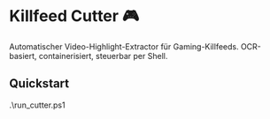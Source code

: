 ﻿# Killfeed Cutter 🎮

Automatischer Video-Highlight-Extractor für Gaming-Killfeeds.
OCR-basiert, containerisiert, steuerbar per Shell.

## Quickstart
.\run_cutter.ps1
